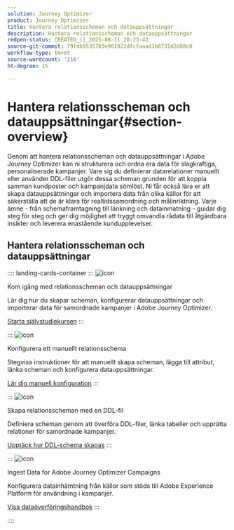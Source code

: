 ```yaml
---
solution: Journey Optimizer
product: Journey Optimizer
title: Hantera relationsscheman och datauppsättningar
description: Hantera relationsscheman och datauppsättningar
redpen-status: CREATED_||_2025-08-11_20-23-42
source-git-commit: 79fdb9535703e961922dfcfaaad1b6731d2d88c0
workflow-type: tm+mt
source-wordcount: '216'
ht-degree: 1%

---
```



# Hantera relationsscheman och datauppsättningar{#section-overview}

Genom att hantera relationsscheman och datauppsättningar i Adobe Journey Optimizer kan ni strukturera och ordna era data för slagkraftiga, personaliserade kampanjer. Vare sig du definierar datarelationer manuellt eller använder DDL-filer utgör dessa scheman grunden för att koppla samman kundposter och kampanjdata sömlöst. Ni får också lära er att skapa datauppsättningar och importera data från olika källor för att säkerställa att de är klara för realtidssamordning och målinriktning. Varje ämne - från schemaframtagning till länkning och datainmatning - guidar dig steg för steg och ger dig möjlighet att tryggt omvandla rådata till åtgärdbara insikter och leverera enastående kundupplevelser.

## Hantera relationsscheman och datauppsättningar

:::: landing-cards-container
:::
![icon](https://cdn.experienceleague.adobe.com/icons/circle-play.svg)

Kom igång med relationsscheman och datauppsättningar

Lär dig hur du skapar scheman, konfigurerar datauppsättningar och importerar data för samordnade kampanjer i Adobe Journey Optimizer.

[Starta självstudiekursen](../using/orchestrated/gs-schemas.md)
:::

:::
![icon](https://cdn.experienceleague.adobe.com/icons/list-check.svg)

Konfigurera ett manuellt relationsschema

Stegvisa instruktioner för att manuellt skapa scheman, lägga till attribut, länka scheman och konfigurera datauppsättningar.

[Lär dig manuell konfiguration](../using/orchestrated/manual-schema.md)
:::

:::
![icon](https://cdn.experienceleague.adobe.com/icons/code-branch.svg)

Skapa relationsscheman med en DDL-fil

Definiera scheman genom att överföra DDL-filer, länka tabeller och upprätta relationer för samordnade kampanjer.

[Upptäck hur DDL-schema skapas](../using/orchestrated/file-upload-schema.md)
:::

:::
![icon](https://cdn.experienceleague.adobe.com/icons/gear.svg)

Ingest Data for Adobe Journey Optimizer Campaigns

Konfigurera datainhämtning från källor som stöds till Adobe Experience Platform för användning i kampanjer.

[Visa dataöverföringshandbok](../using/orchestrated/ingest-data.md)
:::

::::
